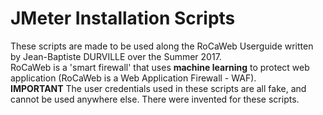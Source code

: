 # JMeter Installation Scripts
These scripts are made to be used along the RoCaWeb Userguide written by Jean-Baptiste DURVILLE over the Summer 2017. </br>
RoCaWeb is a 'smart firewall' that uses **machine learning** to protect web application (RoCaWeb is a Web Application Firewall - WAF).</br>
**IMPORTANT** The user credentials used in these scripts are all fake, and cannot be used anywhere else. There were invented for these scripts. 
